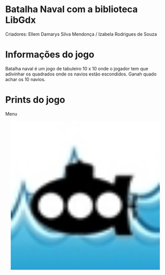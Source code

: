 # Batalha Naval com a biblioteca LibGdx
Criadores: Ellem Damarys Silva Mendonça / Izabela Rodrigues de Souza
# Informações do jogo
Batalha naval é um jogo de tabuleiro 10 x 10 onde o jogador tem que adivinhar os quadrados onde os navios estão escondidos. Ganah quado achar os 10 navios.
# Prints do jogo
Menu
<p align="center">
<img width="470" src="BatalhaNavalGame/assets/barco.jpg">
</p>




